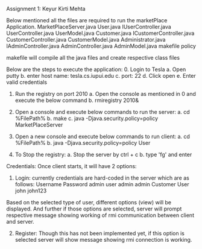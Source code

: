 Assignment 1: Keyur Kirti Mehta

Below mentioned all the files are required to run the marketPlace Application.
MarketPlaceServer.java
User.java
IUserController.java
UserController.java
UserModel.java
Customer.java
ICustomerController.java
CustomerController.java
CustomerModel.java
Administrator.java
IAdminController.java
AdminController.java
AdminModel.java
makefile
policy

makefile will compile all the java files and create respective class files

Below are the steps to execute the application:
0. Login to Tesla
	a. Open putty
	b. enter host name: tesla.cs.iupui.edu 
	c. port: 22
	d. Click open
	e. Enter valid credentials

1. Run the registry on port 2010
	a. Open the console as mentioned in 0 and execute the below command
	b. rmiregistry 2010&

2. Open a console and execute below commands to run the server:
	a. cd %FilePath%
	b. make
	c. java -Djava.security.policy=policy MarketPlaceServer

3. Open a new console and execute below commands to run client:
	a. cd %FilePath%
	b. java -Djava.security.policy=policy User

4. To Stop the registry:
	a. Stop the server by ctrl + c
	b. type 'fg' and enter
	
Credentials:
Once client starts, it will have 2 options:
1. Login: currently credentials are hard-coded in the server which are as follows:
				Username	Password
admin user		admin		admin
Customer User	john		john123

Based on the selected type of user, different options (view) will be displayed. And further if those options are selected, server will prompt respective message showing working of rmi communication between client and server.
 
2. Register: Though this has not been implemented yet, if this option is selected server will show message showing rmi connection is working. 